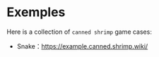 # Exemples
Here is a collection of `canned shrimp` game cases:
- Snake：https://example.canned.shrimp.wiki/
